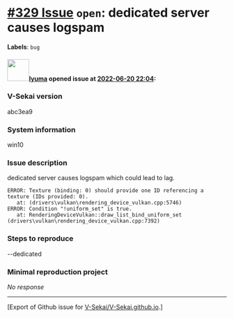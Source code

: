 # [\#329 Issue](https://github.com/V-Sekai/V-Sekai.github.io/issues/329) `open`: dedicated server causes logspam
**Labels**: `bug`


#### <img src="https://avatars.githubusercontent.com/u/39946030?v=4" width="50">[lyuma](https://github.com/lyuma) opened issue at [2022-06-20 22:04](https://github.com/V-Sekai/V-Sekai.github.io/issues/329):

### V-Sekai version

abc3ea9

### System information

win10

### Issue description

dedicated server causes logspam which could lead to lag.
```
ERROR: Texture (binding: 0) should provide one ID referencing a texture (IDs provided: 0).
   at: (drivers\vulkan\rendering_device_vulkan.cpp:5746)
ERROR: Condition "!uniform_set" is true.
   at: RenderingDeviceVulkan::draw_list_bind_uniform_set (drivers\vulkan\rendering_device_vulkan.cpp:7392)
```

### Steps to reproduce

--dedicated

### Minimal reproduction project

_No response_




-------------------------------------------------------------------------------



[Export of Github issue for [V-Sekai/V-Sekai.github.io](https://github.com/V-Sekai/V-Sekai.github.io).]
